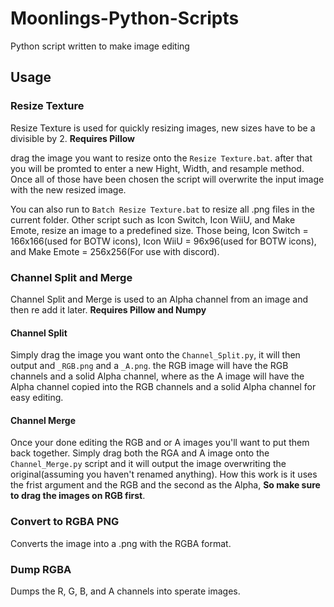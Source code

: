 # Moonlings-Python-Scripts
Python script written to make image editing

## Usage

### Resize Texture
Resize Texture is used for quickly resizing images, new sizes have to be a divisible by 2. **Requires Pillow**

drag the image you want to resize onto the `Resize Texture.bat`. after that you will be promted to enter a new Hight, Width, and resample method. Once all of those have been chosen the script will overwrite the input image with the new resized image.

You can also run to `Batch Resize Texture.bat` to resize all .png files in the current folder.
Other script such as Icon Switch, Icon WiiU, and Make Emote, resize an image to a predefined size. Those being, Icon Switch = 166x166(used for BOTW icons), Icon WiiU = 96x96(used for BOTW icons), and Make Emote = 256x256(For use with discord).

### Channel Split and Merge
Channel Split and Merge is used to an Alpha channel from an image and then re add it later. **Requires Pillow and Numpy**
#### Channel Split
Simply drag the image you want onto the `Channel_Split.py`, it will then output and `_RGB.png` and a `_A.png`.
the RGB image will have the RGB channels and a solid Alpha channel, where as the A image will have the Alpha channel copied into the RGB channels and a solid Alpha channel for easy editing.
#### Channel Merge
Once your done editing the RGB and or A images you'll want to put them back together. Simply drag both the RGA and A image onto the `Channel_Merge.py` script and it will output the image overwriting the original(assuming you haven't renamed anything). 
How this work is it uses the frist argument and the RGB and the second as the Alpha, **So make sure to drag the images on RGB first**.

### Convert to RGBA PNG
Converts the image into a .png with the RGBA format.

### Dump RGBA
Dumps the R, G, B, and A channels into sperate images.
